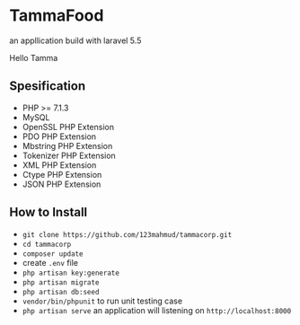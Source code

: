 # TammaFood

an appllication build with laravel 5.5
 
Hello Tamma

## Spesification

- PHP >= 7.1.3
- MySQL
- OpenSSL PHP Extension
- PDO PHP Extension
- Mbstring PHP Extension
- Tokenizer PHP Extension
- XML PHP Extension
- Ctype PHP Extension
- JSON PHP Extension

## How to Install

- `git clone https://github.com/123mahmud/tammacorp.git`
- `cd tammacorp`
- `composer update`
-  create `.env` file
- `php artisan key:generate`
- `php artisan migrate`
- `php artisan db:seed`
- `vendor/bin/phpunit` to run unit testing case
- `php artisan serve` an application will  listening on `http://localhost:8000`